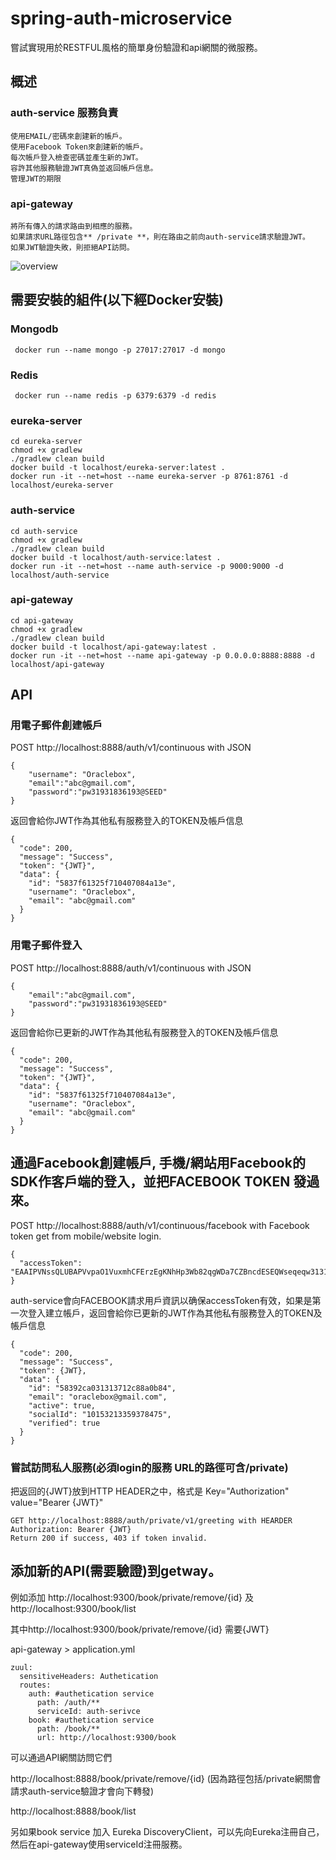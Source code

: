 # spring-auth-microservice
嘗試實現用於RESTFUL風格的簡單身份驗證和api網關的微服務。

## 概述
### auth-service 服務負責
```
使用EMAIL/密碼來創建新的帳戶。
使用Facebook Token來創建新的帳戶。
每次帳戶登入檢查密碼並產生新的JWT。
容許其他服務驗證JWT真偽並返回帳戶信息。
管理JWT的期限
```
### api-gateway
```
將所有傳入的請求路由到相應的服務。
如果請求URL路徑包含** /private **，則在路由之前向auth-service請求驗證JWT。
如果JWT驗證失敗，則拒絕API訪問。
```
![overview](https://raw.githubusercontent.com/oraclebox/spring-auth-microservice/master/docs/spring-boot-auth-microservice-auth.png)

## 需要安裝的組件(以下經Docker安裝)
### Mongodb 
```
 docker run --name mongo -p 27017:27017 -d mongo
```
### Redis
```
 docker run --name redis -p 6379:6379 -d redis
```
### eureka-server
```
cd eureka-server
chmod +x gradlew
./gradlew clean build
docker build -t localhost/eureka-server:latest .
docker run -it --net=host --name eureka-server -p 8761:8761 -d localhost/eureka-server
```
### auth-service
```
cd auth-service
chmod +x gradlew
./gradlew clean build
docker build -t localhost/auth-service:latest .
docker run -it --net=host --name auth-service -p 9000:9000 -d localhost/auth-service
```
### api-gateway
```
cd api-gateway
chmod +x gradlew
./gradlew clean build
docker build -t localhost/api-gateway:latest .
docker run -it --net=host --name api-gateway -p 0.0.0.0:8888:8888 -d localhost/api-gateway
```



## API
### 用電子郵件創建帳戶
POST http://localhost:8888/auth/v1/continuous with JSON
```
{
	"username": "Oraclebox",
	"email":"abc@gmail.com",
	"password":"pw31931836193@SEED"
}
```
返回會給你JWT作為其他私有服務登入的TOKEN及帳戶信息
```
{
  "code": 200,
  "message": "Success",
  "token": "{JWT}",
  "data": {
    "id": "5837f61325f710407084a13e",
    "username": "Oraclebox",
    "email": "abc@gmail.com"
  }
}
```

### 用電子郵件登入
POST http://localhost:8888/auth/v1/continuous with JSON
```
{
	"email":"abc@gmail.com",
	"password":"pw31931836193@SEED"
}
```
返回會給你已更新的JWT作為其他私有服務登入的TOKEN及帳戶信息
```
{
  "code": 200,
  "message": "Success",
  "token": "{JWT}",
  "data": {
    "id": "5837f61325f710407084a13e",
    "username": "Oraclebox",
    "email": "abc@gmail.com"
  }
}
```
## 通過Facebook創建帳戶, 手機/網站用Facebook的SDK作客戶端的登入，並把FACEBOOK TOKEN 發過來。
POST http://localhost:8888/auth/v1/continuous/facebook with Facebook token get from mobile/website login.
```
{
  "accessToken": "EAAIPVNssQLUBAPVvpaO1VuxmhCFErzEgKNhHp3Wb82qgWDa7CZBncdESEQWseqeqw3131ZAsjGnuuVmPaiZATZBtlZAZABpFxQEVQ0uvQclVGxCEPZAR2gU1sTsk7tLbdKK2P8TxHP551W92TYltcrnObZATxSW3123sdwe1MT8cIx7Os78TO52jELx0dnZBtmUuEZAUmfFAFYnwewQZewD"
}
```
auth-service會向FACEBOOK請求用戶資訊以确保accessToken有效，如果是第一次登入建立帳戶，返回會給你已更新的JWT作為其他私有服務登入的TOKEN及帳戶信息
```
{
  "code": 200,
  "message": "Success",
  "token": {JWT},
  "data": {
    "id": "58392ca031313712c88a0b84",
    "email": "oraclebox@gmail.com",
    "active": true,
    "socialId": "10153213359378475",
    "verified": true
  }
}
```

### 嘗試訪問私人服務(必須login的服務 URL的路徑可含/private)
把返回的{JWT}放到HTTP HEADER之中，格式是 Key="Authorization" value="Bearer {JWT}"
```
GET http://localhost:8888/auth/private/v1/greeting with HEARDER
Authorization: Bearer {JWT}
Return 200 if success, 403 if token invalid.
```
## 添加新的API(需要驗證)到getway。
例如添加 http://localhost:9300/book/private/remove/{id} 及 http://localhost:9300/book/list

其中http://localhost:9300/book/private/remove/{id} 需要{JWT}

api-gateway > application.yml
```
zuul:
  sensitiveHeaders: Authetication
  routes:
    auth: #authetication service
      path: /auth/**
      serviceId: auth-serivce
    book: #authetication service
      path: /book/**
      url: http://localhost:9300/book      
```
可以通過API網關訪問它們

http://localhost:8888/book/private/remove/{id} (因為路徑包括/private網關會請求auth-service驗證才會向下轉發)

http://localhost:8888/book/list

另如果book service 加入 Eureka DiscoveryClient，可以先向Eureka注冊自己，然后在api-gateway使用serviceId注冊服務。

